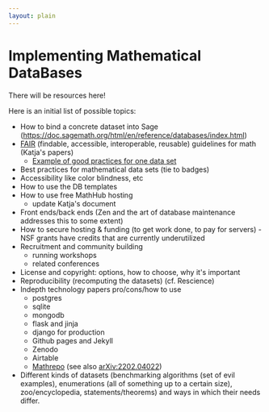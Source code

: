 ```yaml
---
layout: plain
---
```

<h1 class="smallcaps">Implementing Mathematical DataBases</h1>

There will be resources here!

Here is an initial list of possible topics:

* How to bind a concrete dataset into Sage (https://doc.sagemath.org/html/en/reference/databases/index.html)
* [FAIR](https://en.wikipedia.org/wiki/FAIR_data) (findable, accessible, interoperable, reusable) guidelines for math (Katja's papers)
  - [Example of good practices for one data set](https://dl.acm.org/doi/abs/10.1007/978-3-031-16681-5_22)
* Best practices for mathematical data sets (tie to badges)
* Accessibility like color blindness, etc
* How to use the DB templates
* How to use free MathHub hosting
    - update Katja's document
* Front ends/back ends (Zen and the art of database maintenance addresses this to some extent)
* How to secure hosting & funding (to get work done, to pay for servers) - NSF grants have credits that are currently underutilized
* Recruitment and community building
  - running workshops
  - related conferences
* License and copyright: options, how to choose, why it's important
* Reproducibility (recomputing the datasets) (cf. Rescience)
* Indepth technology papers pro/cons/how to use
  - postgres
  - sqlite
  - mongodb
  - flask and jinja
  - django for production
  - Github pages and Jekyll
  - Zenodo
  - Airtable
  - [Mathrepo](https://mathrepo.mis.mpg.de/) (see also [arXiv:2202.04022](https://ar5iv.labs.arxiv.org/html/2202.04022))
* Different kinds of datasets (benchmarking algorithms (set of evil examples), enumerations (all of something up to a certain size), zoo/encyclopedia, statements/theorems) and ways in which their needs differ.